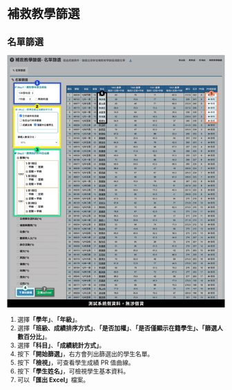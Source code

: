 # 補救教學篩選

## 名單篩選

![](<../.gitbook/assets/score-sort (1).png>)

1. 選&#x64C7;**「學年」**、**「年級」**。
2. 選&#x64C7;**「班級、成績排序方式」**、**「是否加權」**、**「是否僅顯示在籍學生」、「篩選人數百分比」**。
3. 選&#x64C7;**「科目」**、**「成績統計方式」**。
4. 按&#x4E0B;**「開始篩選」**，右方會列出篩選出的學生名單。
5. 按&#x4E0B;**「檢視」**，可查看學生成績 PR 值曲線。
6. 按&#x4E0B;**「學生姓名」**，可檢視學生基本資料。
7. 可&#x4EE5;**「匯出 Excel」**&#x6A94;案。
